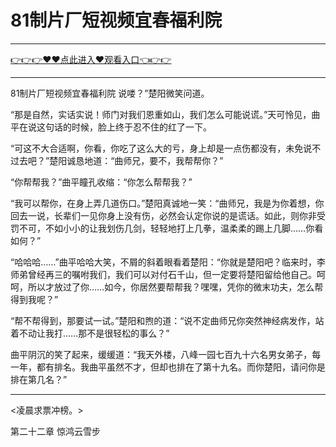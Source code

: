 # 81制片厂短视频宜春福利院


<hr/> <a href="https://github.com/nemmp/jaok/issues/2">👉👉👉♥♥点此进入♥观看入口👈👉👉</a><hr/>
81制片厂短视频宜春福利院
说喽？”楚阳微笑问道。

“那是自然，实话实说！师门对我们恩重如山，我们怎么可能说谎。”天可怜见，曲平在说这句话的时候，脸上终于忍不住的红了一下。

“可这不大合适啊，你看，你吃了这么大的亏，身上却是一点伤都没有，未免说不过去吧？”楚阳诚恳地道：“曲师兄，要不，我帮帮你？”

“你帮帮我？”曲平瞳孔收缩：“你怎么帮帮我？”

“我可以帮你，在身上弄几道伤口。”楚阳真诚地一笑：“曲师兄，我是为你着想，你回去一说，长辈们一见你身上没有伤，必然会认定你说的是谎话。如此，则你非受罚不可，不如小小的让我划伤几剑，轻轻地打上几拳，温柔柔的踢上几脚……你看如何？”

“哈哈哈……”曲平哈哈大笑，不屑的斜着眼看着楚阳：“你就是楚阳吧？临来时，李师弟曾经再三的嘱咐我们，我们可以对付石千山，但一定要将楚阳留给他自己。呵呵，所以才放过了你……如今，你居然要帮帮我？嘿嘿，凭你的微末功夫，怎么帮得到我呢？”

“帮不帮得到，那要试一试。”楚阳和煦的道：“说不定曲师兄你突然神经病发作，站着不动让我打……那不是很轻松的事么？”

曲平阴沉的笑了起来，缓缓道：“我天外楼，八峰一园七百九十六名男女弟子，每一年，都有排名。我曲平虽然不才，但却也排在了第十九名。而你楚阳，请问你是排在第几名？”

*********************

<凌晨求票冲榜。>

第二十二章 惊鸿云雪步
